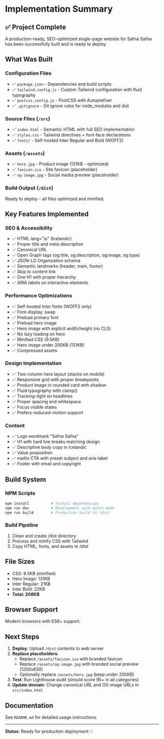 # Implementation Summary

## ✅ Project Complete

A production-ready, SEO-optimized single-page website for Safna Safna has been successfully built and is ready to deploy.

## What Was Built

### Configuration Files
- ✅ `package.json` - Dependencies and build scripts
- ✅ `tailwind.config.js` - Custom Tailwind configuration with fluid typography
- ✅ `postcss.config.js` - PostCSS with Autoprefixer
- ✅ `.gitignore` - Git ignore rules for node_modules and dist

### Source Files (`/src`)
- ✅ `index.html` - Semantic HTML with full SEO implementation
- ✅ `styles.css` - Tailwind directives + font-face declarations
- ✅ `fonts/` - Self-hosted Inter Regular and Bold (WOFF2)

### Assets (`/assets`)
- ✅ `hero.jpg` - Product image (131KB - optimized)
- ✅ `favicon.ico` - Site favicon (placeholder)
- ✅ `og-image.jpg` - Social media preview (placeholder)

### Build Output (`/dist`)
Ready to deploy - all files optimized and minified.

## Key Features Implemented

### SEO & Accessibility
- ✅ HTML lang="is" (Icelandic)
- ✅ Proper title and meta description
- ✅ Canonical URL
- ✅ Open Graph tags (og:title, og:description, og:image, og:type)
- ✅ JSON-LD Organization schema
- ✅ Semantic landmarks (header, main, footer)
- ✅ Skip to content link
- ✅ One H1 with proper hierarchy
- ✅ ARIA labels on interactive elements

### Performance Optimizations
- ✅ Self-hosted Inter fonts (WOFF2 only)
- ✅ Font-display: swap
- ✅ Preload primary font
- ✅ Preload hero image
- ✅ Hero image with explicit width/height (no CLS)
- ✅ No lazy loading on hero
- ✅ Minified CSS (9.5KB)
- ✅ Hero image under 200KB (131KB)
- ✅ Compressed assets

### Design Implementation
- ✅ Two-column hero layout (stacks on mobile)
- ✅ Responsive grid with proper breakpoints
- ✅ Product image in rounded card with shadow
- ✅ Fluid typography with clamp()
- ✅ Tracking-tight on headlines
- ✅ Proper spacing and whitespace
- ✅ Focus visible states
- ✅ Prefers-reduced-motion support

### Content
- ✅ Logo wordmark "Safna Safna"
- ✅ H1 with hard line breaks matching design
- ✅ Descriptive body copy in Icelandic
- ✅ Value proposition
- ✅ mailto CTA with preset subject and aria-label
- ✅ Footer with email and copyright

## Build System

### NPM Scripts
```bash
npm install          # Install dependencies
npm run dev          # Development with watch mode
npm run build        # Production build to /dist
```

### Build Pipeline
1. Clean and create /dist directory
2. Process and minify CSS with Tailwind
3. Copy HTML, fonts, and assets to /dist

## File Sizes
- CSS: 9.5KB (minified)
- Hero Image: 131KB
- Inter Regular: 21KB
- Inter Bold: 22KB
- **Total: 208KB**

## Browser Support
Modern browsers with ES6+ support.

## Next Steps

1. **Deploy**: Upload `/dist` contents to web server
2. **Replace placeholders**:
   - Replace `/assets/favicon.ico` with branded favicon
   - Replace `/assets/og-image.jpg` with branded social preview (1200x630)
   - Optionally replace `/assets/hero.jpg` (keep under 200KB)
3. **Test**: Run Lighthouse audit (should score 95+ in all categories)
4. **Update domain**: Change canonical URL and OG image URLs in `src/index.html`

## Documentation
See `README.md` for detailed usage instructions.

---

**Status**: Ready for production deployment ✨
